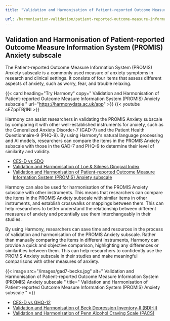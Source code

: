 ```yaml
---
title: "Validation and Harmonisation of Patient-reported Outcome Measure Information System (PROMIS) Anxiety subscale"

url: /harmonisation-validation/patient-reported-outcome-measure-information-system-promis-anxiety-subscale
---
```


## Validation and Harmonisation of Patient-reported Outcome Measure Information System (PROMIS) Anxiety subscale

The Patient-reported Outcome Measure Information System (PROMIS) Anxiety subscale is a commonly used measure of anxiety symptoms in research and clinical settings. It consists of four items that assess different aspects of anxiety, such as worry, fear, and trouble relaxing.

{{< card heading="Try Harmony" copy=" Validation and Harmonisation of Patient-reported Outcome Measure Information System (PROMIS) Anxiety subscale " url="https://harmonydata.ac.uk/app" >}}
{{< youtube cEZppTBj1NI >}}

Harmony can assist researchers in validating the PROMIS Anxiety subscale by comparing it with other well-established instruments for anxiety, such as the Generalized Anxiety Disorder-7 (GAD-7) and the Patient Health Questionnaire-9 (PHQ-9). By using Harmony's natural language processing and AI models, researchers can compare the items in the PROMIS Anxiety subscale with those in the GAD-7 and PHQ-9 to determine their level of similarity and validity.

* [CES-D vs SDQ](/ces-d-vs-sdq)
* [Validation and Harmonisation of Loe & Silness Gingival Index](/harmonisation-validation/loe-silness-gingival-index)
* [Validation and Harmonisation of Patient-reported Outcome Measure Information System (PROMIS) Anxiety subscale](/harmonisation-validation/patient-reported-outcome-measure-information-system-promis-anxiety-subscale)

Harmony can also be used for harmonisation of the PROMIS Anxiety subscale with other instruments. This means that researchers can compare the items in the PROMIS Anxiety subscale with similar items in other instruments, and establish crosswalks or mappings between them. This can help researchers to better understand the relationship between different measures of anxiety and potentially use them interchangeably in their studies.

By using Harmony, researchers can save time and resources in the process of validation and harmonisation of the PROMIS Anxiety subscale. Rather than manually comparing the items in different instruments, Harmony can provide a quick and objective comparison, highlighting any differences or similarities between them. This can help researchers to confidently use the PROMIS Anxiety subscale in their studies and make meaningful comparisons with other measures of anxiety.


{{< image src="/images/gad7-becks.jpg" alt=" Validation and Harmonisation of Patient-reported Outcome Measure Information System (PROMIS) Anxiety subscale " title=" Validation and Harmonisation of Patient-reported Outcome Measure Information System (PROMIS) Anxiety subscale " >}}









* [CES-D vs GHQ-12](/ces-d-vs-ghq-12)
* [Validation and Harmonisation of Beck Depression Inventory-II (BDI-II)](/harmonisation-validation/beck-depression-inventory-ii-bdi-ii)
* [Validation and Harmonisation of Penn Alcohol Craving Scale (PACS)](/harmonisation-validation/penn-alcohol-craving-scale-pacs)